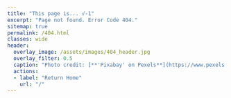 ```yaml
---
title: "This page is... √-1" 
excerpt: "Page not found. Error Code 404."
sitemap: true
permalink: /404.html
classes: wide
header:
  overlay_image: /assets/images/404_header.jpg 
  overlay_filter: 0.5
  caption: "Photo credit: [**'Pixabay' on Pexels**](https://www.pexels.com/photo/white-jigsaw-puzzle-illustration-262488/)"
  actions:
  - label: "Return Home"
    url: "/"
---
```



